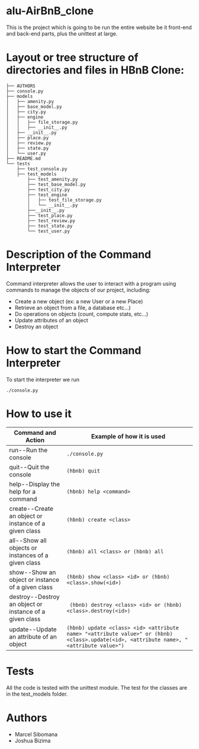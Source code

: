 # alu-AirBnB_clone

This is the project which is going to be run the entire website be it front-end and back-end parts, plus the unittest at large.

# Layout or tree structure of directories and files in HBnB Clone:
```
├── AUTHORS
├── console.py
├── models
│   ├── amenity.py
│   ├── base_model.py
│   ├── city.py
│   ├── engine
│   │   ├── file_storage.py
│   │   ├── __init__.py       
│   ├── __init__.py
│   ├── place.py
│   ├── review.py
│   ├── state.py
│   └── user.py
├── README.md
└── tests
    ├── test_console.py
    ├── test_models
        ├── test_amenity.py
        ├── test_base_model.py
        ├── test_city.py
        ├── test_engine
        │   ├── test_file_storage.py
        │   └── __init__.py
        ├──__init__.py
        ├── test_place.py
        ├── test_review.py
        ├── test_state.py
        └── test_user.py
```
# Description of the Command Interpreter

Command interpreter allows the user to interact with a program using commands to manage the objects of our project, including:
* Create a new object (ex: a new User or a new Place)
* Retrieve an object from a file, a database etc...)
* Do operations on objects (count, compute stats, etc...)
* Update attributes of an object
* Destroy an object

# How to start the Command Interpreter

To start the interpreter we run
```
./console.py
```
# How to use it

| Command and Action  | Example of how it is used |
| ------------- | ------------- |
| run--Run the console  |``` ./console.py ``` |
| quit--Quit the console  |``` (hbnb) quit ``` |
| help--Display the help for a command  |``` (hbnb) help <command> ``` |
| create--Create an object or instance of a given class  |``` (hbnb) create <class> ``` |
| all--Show all objects or instances of a given class  |``` (hbnb) all <class> or (hbnb) all ``` |
| show--Show an object or instance of a given class  |``` (hbnb) show <class> <id> or (hbnb) <class>.show(<id>) ``` |
| destroy--Destroy an object or instance of a given class  |``` (hbnb) destroy <class> <id> or (hbnb) <class>.destroy(<id>)```  |
| update--Update an attribute of an object  | ```(hbnb) update <class> <id> <attribute name> "<attribute value>" or (hbnb) <class>.update(<id>, <attribute name>, "<attribute value>") ``` |
# Tests
All the code is tested with the unittest module. The test for the classes are in the test_models folder.
# Authors
* Marcel Sibomana
* Joshua Bizima
 
